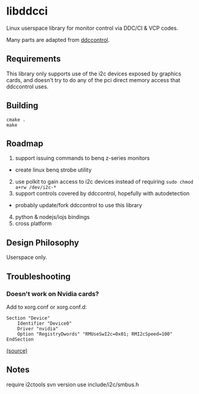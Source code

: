 libddcci
========

Linux userspace library for monitor control via DDC/CI & VCP codes.

Many parts are adapted from [ddccontrol](http://ddccontrol.sourceforge.net/).

## Requirements

This library only supports use of the i2c devices exposed by graphics cards,
and doesn't try to do any of the pci direct memory access that ddccontrol uses.

## Building

    cmake .
    make

## Roadmap

1. support issuing commands to benq z-series monitors
  - create linux benq strobe utility
2. use polkit to gain access to i2c devices instead of requiring `sudo chmod a+rw /dev/i2c-*`
3. support controls covered by ddccontrol, hopefully with autodetection
  - probably update/fork ddccontrol to use this library
4. python & nodejs/iojs bindings
5. cross platform

## Design Philosophy

Userspace only.

## Troubleshooting

### Doesn't work on Nvidia cards?

Add to xorg.conf or xorg.conf.d:

    Section "Device"
        Identifier "Device0"
        Driver "nvidia"
        Option "RegistryDwords" "RMUseSwI2c=0x01; RMI2cSpeed=100"
    EndSection

[(source)](https://devtalk.nvidia.com/default/topic/572292/linux/-solved-does-gddccontrol-work-for-anyone-here-nvidia-i2c-monitor-display-ddc/3/)

## Notes

require i2ctools svn version
use include/i2c/smbus.h
